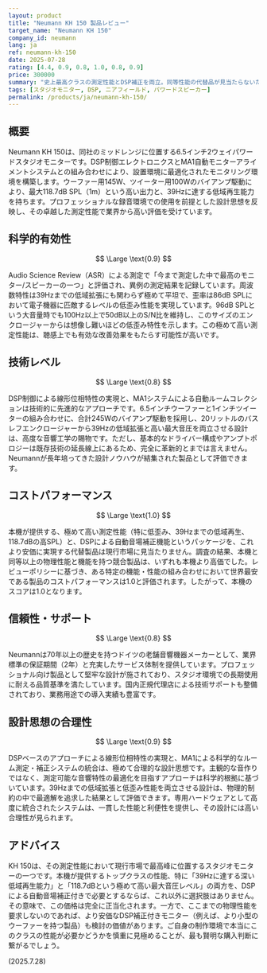 ```yaml
---
layout: product
title: "Neumann KH 150 製品レビュー"
target_name: "Neumann KH 150"
company_id: neumann
lang: ja
ref: neumann-kh-150
date: 2025-07-28
rating: [4.4, 0.9, 0.8, 1.0, 0.8, 0.9]
price: 300000
summary: "史上最高クラスの測定性能とDSP補正を両立。同等性能の代替品が見当たらないため、この性能を求めるなら最高のコストパフォーマンスを誇る。"
tags: [スタジオモニター, DSP, ニアフィールド, パワードスピーカー]
permalink: /products/ja/neumann-kh-150/
---
```


## 概要

Neumann KH 150は、同社のミッドレンジに位置する6.5インチ2ウェイパワードスタジオモニターです。DSP制御エレクトロニクスとMA1自動モニターアライメントシステムとの組み合わせにより、設置環境に最適化されたモニタリング環境を構築します。ウーファー用145W、ツイーター用100Wのバイアンプ駆動により、最大118.7dB SPL（1m）という高い出力と、39Hzに達する低域再生能力を持ちます。プロフェッショナルな録音環境での使用を前提とした設計思想を反映し、その卓越した測定性能で業界から高い評価を受けています。

## 科学的有効性

$$ \Large \text{0.9} $$

Audio Science Review（ASR）による測定で「今まで測定した中で最高のモニター/スピーカーの一つ」と評価され、異例の測定結果を記録しています。周波数特性は39Hzまでの低域拡張にも関わらず極めて平坦で、歪率は86dB SPLにおいて電子機器に匹敵するレベルの低歪み性能を実現しています。96dB SPLという大音量時でも100Hz以上で50dB以上のS/N比を維持し、このサイズのエンクロージャーからは想像し難いほどの低歪み特性を示します。この極めて高い測定性能は、聴感上でも有効な改善効果をもたらす可能性が高いです。

## 技術レベル

$$ \Large \text{0.8} $$

DSP制御による線形位相特性の実現と、MA1システムによる自動ルームコレクションは技術的に先進的なアプローチです。6.5インチウーファーと1インチツイーターの組み合わせに、合計245Wのバイアンプ駆動を採用し、20リットルのバスレフエンクロージャーから39Hzの低域拡張と高い最大音圧を両立させる設計は、高度な音響工学の賜物です。ただし、基本的なドライバー構成やアンプトポロジーは既存技術の延長線上にあるため、完全に革新的とまでは言えません。Neumannが長年培ってきた設計ノウハウが結集された製品として評価できます。

## コストパフォーマンス

$$ \Large \text{1.0} $$

本機が提供する、極めて高い測定性能（特に低歪み、39Hzまでの低域再生、118.7dBの高SPL）と、DSPによる自動音場補正機能というパッケージを、これより安価に実現する代替製品は現行市場に見当たりません。調査の結果、本機と同等以上の物理性能と機能を持つ競合製品は、いずれも本機より高価でした。レビューポリシーに基づき、ある特定の機能・性能の組み合わせにおいて世界最安である製品のコストパフォーマンスは1.0と評価されます。したがって、本機のスコアは1.0となります。

## 信頼性・サポート

$$ \Large \text{0.8} $$

Neumannは70年以上の歴史を持つドイツの老舗音響機器メーカーとして、業界標準の保証期間（2年）と充実したサービス体制を提供しています。プロフェッショナル向け製品として堅牢な設計が施されており、スタジオ環境での長期使用に耐える品質基準を満たしています。国内正規代理店による技術サポートも整備されており、業務用途での導入実績も豊富です。

## 設計思想の合理性

$$ \Large \text{0.9} $$

DSPベースのアプローチによる線形位相特性の実現と、MA1による科学的なルーム測定・補正システムの統合は、極めて合理的な設計思想です。主観的な音作りではなく、測定可能な音響特性の最適化を目指すアプローチは科学的根拠に基づいています。39Hzまでの低域拡張と低歪み性能を両立させる設計は、物理的制約の中で最適解を追求した結果として評価できます。専用ハードウェアとして高度に統合されたシステムは、一貫した性能と利便性を提供し、その設計には高い合理性が見られます。

## アドバイス

KH 150は、その測定性能において現行市場で最高峰に位置するスタジオモニターの一つです。本機が提供するトップクラスの性能、特に「39Hzに達する深い低域再生能力」と「118.7dBという極めて高い最大音圧レベル」の両方を、DSPによる自動音場補正付きで必要とするならば、これ以外に選択肢はありません。その意味で、この価格は完全に正当化されます。一方で、ここまでの物理性能を要求しないのであれば、より安価なDSP補正付きモニター（例えば、より小型のウーファーを持つ製品）も検討の価値があります。ご自身の制作環境で本当にこのクラスの性能が必要かどうかを慎重に見極めることが、最も賢明な購入判断に繋がるでしょう。

(2025.7.28)
